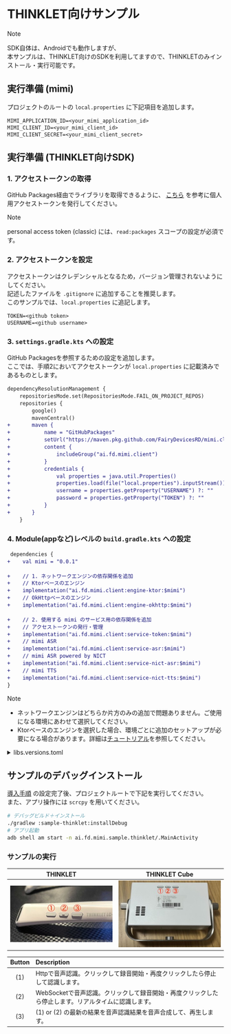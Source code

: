 # THINKLET向けサンプル

> [!NOTE]
> SDK自体は、Androidでも動作しますが、  
> 本サンプルは、THINKLET向けのSDKを利用してますので、THINKLETのみインストール・実行可能です。

## 実行準備 (mimi)

プロジェクトのルートの `local.properties` に下記項目を追加します。

```properties
MIMI_APPLICATION_ID=<your_mimi_application_id>
MIMI_CLIENT_ID=<your_mimi_client_id>
MIMI_CLIENT_SECRET=<your_mimi_client_secret>
```

## 実行準備 (THINKLET向けSDK)
### 1. アクセストークンの取得

GitHub Packages経由でライブラリを取得できるように、 [こちら](https://docs.github.com/ja/packages/working-with-a-github-packages-registry/working-with-the-gradle-registry#using-a-published-package) を参考に個人用アクセストークンを発行してください。

> [!NOTE]
> personal access token (classic) には、`read:packages` スコープの設定が必須です。

### 2. アクセストークンを設定

アクセストークンはクレデンシャルとなるため，バージョン管理されないようにしてください。  
記述したファイルを `.gitignore` に追加することを推奨します。  
このサンプルでは、`local.properties` に追記します。

```local.properties
TOKEN=<github token>
USERNAME=<github username>
```

### 3. `settings.gradle.kts` への設定
GitHub Packagesを参照するための設定を追加します。  
ここでは、手順2においてアクセストークンが `local.properties` に記載済みであるものとします。

```diff
dependencyResolutionManagement {
    repositoriesMode.set(RepositoriesMode.FAIL_ON_PROJECT_REPOS)
    repositories {
        google()
        mavenCentral()
+       maven {
+           name = "GitHubPackages"
+           setUrl("https://maven.pkg.github.com/FairyDevicesRD/mimi.client.kotlin")
+           content {
+               includeGroup("ai.fd.mimi.client")
+           }
+           credentials {
+               val properties = java.util.Properties()
+               properties.load(file("local.properties").inputStream())
+               username = properties.getProperty("USERNAME") ?: ""
+               password = properties.getProperty("TOKEN") ?: ""
+           }
+       }
    }
```

### 4. Module(appなど)レベルの `build.gradle.kts` への設定

```diff
 dependencies {
+    val mimi = "0.0.1"

+    // 1. ネットワークエンジンの依存関係を追加
+    // Ktorベースのエンジン
+    implementation("ai.fd.mimi.client:engine-ktor:$mimi")
+    // OkHttpベースのエンジン
+    implementation("ai.fd.mimi.client:engine-okhttp:$mimi")

+    // 2. 使用する mimi のサービス用の依存関係を追加
+    // アクセストークンの発行・管理
+    implementation("ai.fd.mimi.client:service-token:$mimi")
+    // mimi ASR
+    implementation("ai.fd.mimi.client:service-asr:$mimi")
+    // mimi ASR powered by NICT
+    implementation("ai.fd.mimi.client:service-nict-asr:$mimi")
+    // mimi TTS
+    implementation("ai.fd.mimi.client:service-nict-tts:$mimi")
}
```

> [!NOTE]
> - ネットワークエンジンはどちらか片方のみの追加で問題ありません。ご使用になる環境にあわせて選択してください。
> - Ktorベースのエンジンを選択した場合、環境ごとに追加のセットアップが必要になる場合があります。詳細は[チュートリアル](../README.md#a-ktorベースのエンジン)を参照してください。

<details><summary>libs.versions.toml</summary><div>

```diff
[versions]
+mimi = "0.0.1"
+
 [libraries]
+mimi-kotlin-engine-ktor = { group = "ai.fd.mimi.client", name = "engine-ktor", version.ref = "mimi" }
+mimi-kotlin-engine-okhttp = { group = "ai.fd.mimi.client", name = "engine-okhttp", version.ref = "mimi" }
+mimi-kotlin-service-token = { group = "ai.fd.mimi.client", name = "service-token", version.ref = "mimi" }
+mimi-kotlin-service-asr = { group = "ai.fd.mimi.client", name = "service-asr", version.ref = "mimi" }
+mimi-kotlin-service-nict-asr = { group = "ai.fd.mimi.client", name = "service-nict-asr", version.ref = "mimi" }
+mimi-kotlin-service-nict-tts = { group = "ai.fd.mimi.client", name = "service-nict-tts", version.ref = "mimi" }
```
</div></details>

## サンプルのデバッグインストール
[導入手順](../README.md#導入手順) の設定完了後、プロジェクトルートで下記を実行してください。  
また、アプリ操作には `scrcpy` を用いてください。

```sh
# デバッグビルド＋インストール
./gradlew :sample-thinklet:installDebug
# アプリ起動
adb shell am start -n ai.fd.mimi.sample.thinklet/.MainActivity
```

### サンプルの実行

| THINKLET                 | THINKLET Cube            |
| ------------------------ | ------------------------ |
| ![wear](./docs/wear.jpg) | ![cube](./docs/cube.jpg) |

| Button | Description                                                                                         |
| :----: | :-------------------------------------------------------------------------------------------------- |
|  (1)   | Httpで音声認識。クリックして録音開始・再度クリックしたら停止して認識します。                        |
|  (2)   | WebSocketで音声認識。クリックして録音開始・再度クリックしたら停止します。リアルタイムに認識します。 |
|  (3)   | (1) or (2) の最新の結果を音声認識結果を音声合成して、再生します。                                   |
